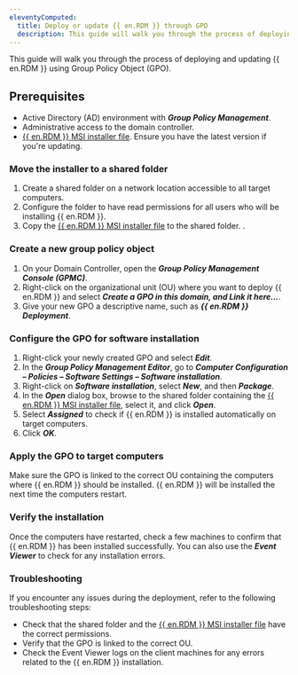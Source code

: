 ```yaml
---
eleventyComputed:
  title: Deploy or update {{ en.RDM }} through GPO
  description: This guide will walk you through the process of deploying {{ en.RDM }} using Group Policy Object (GPO).
---
```

This guide will walk you through the process of deploying and updating {{ en.RDM }} using Group Policy Object (GPO).

## Prerequisites

* Active Directory (AD) environment with ***Group Policy Management***.
* Administrative access to the domain controller.
* [{{ en.RDM }} MSI installer file](https://devolutions.net/remote-desktop-manager/home/download/). Ensure you have the latest version if you're updating.

### Move the installer to a shared folder

1. Create a shared folder on a network location accessible to all target computers.
1. Configure the folder to have read permissions for all users who will be installing {{ en.RDM }}.
1. Copy the [{{ en.RDM }} MSI installer file](https://devolutions.net/remote-desktop-manager/home/download/) to the shared folder.
.
### Create a new group policy object

1. On your Domain Controller, open the ***Group Policy Management Console (GPMC)***.
1. Right-click on the organizational unit (OU) where you want to deploy {{ en.RDM }} and select ***Create a GPO in this domain, and Link it here...***.
1. Give your new GPO a descriptive name, such as ***{{ en.RDM }} Deployment***.

### Configure the GPO for software installation

1. Right-click your newly created GPO and select ***Edit***.
1. In the ***Group Policy Management Editor***, go to ***Computer Configuration – Policies – Software Settings – Software installation***.
1. Right-click on ***Software installation***, select ***New***, and then ***Package***.
1. In the ***Open*** dialog box, browse to the shared folder containing the [{{ en.RDM }} MSI installer file](https://devolutions.net/remote-desktop-manager/home/download/), select it, and click ***Open***.
1. Select ***Assigned*** to check if {{ en.RDM }} is installed automatically on target computers. 
1. Click ***OK***.

### Apply the GPO to target computers
Make sure the GPO is linked to the correct OU containing the computers where {{ en.RDM }} should be installed. {{ en.RDM }} will be installed the next time the computers restart.

### Verify the installation
Once the computers have restarted, check a few machines to confirm that {{ en.RDM }} has been installed successfully. You can also use the ***Event Viewer*** to check for any installation errors.

### Troubleshooting
If you encounter any issues during the deployment, refer to the following troubleshooting steps:

* Check that the shared folder and the [{{ en.RDM }} MSI installer file](https://devolutions.net/remote-desktop-manager/home/download/) have the correct permissions.
* Verify that the GPO is linked to the correct OU.
* Check the Event Viewer logs on the client machines for any errors related to the {{ en.RDM }} installation.
